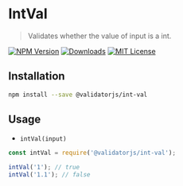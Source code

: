 # IntVal

> Validates whether the value of input is a int.

[![NPM Version](https://img.shields.io/npm/v/@validatorjs/int-val.svg)](https://www.npmjs.com/package/@validatorjs/int-val)
[![Downloads](https://img.shields.io/npm/dt/@validatorjs/int-val.svg)](https://www.npmjs.com/package/@validatorjs/int-val)
[![MIT License](https://img.shields.io/npm/l/@validatorjs/int-val.svg)](../../LICENSE)

## Installation

```bash
npm install --save @validatorjs/int-val
```

## Usage

- `intVal(input)`

```js
const intVal = require('@validatorjs/int-val');

intVal('1'); // true
intVal('1.1'); // false
```
